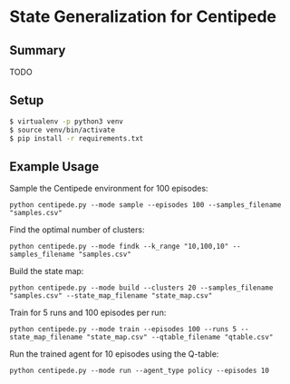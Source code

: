 # State Generalization for Centipede

## Summary

TODO

## Setup

```sh
$ virtualenv -p python3 venv
$ source venv/bin/activate
$ pip install -r requirements.txt
```

## Example Usage

Sample the Centipede environment for 100 episodes:
```
python centipede.py --mode sample --episodes 100 --samples_filename "samples.csv"
```

Find the optimal number of clusters:
```
python centipede.py --mode findk --k_range "10,100,10" --samples_filename "samples.csv"
```

Build the state map:
```
python centipede.py --mode build --clusters 20 --samples_filename "samples.csv" --state_map_filename "state_map.csv"
```

Train for 5 runs and 100 episodes per run:
```
python centipede.py --mode train --episodes 100 --runs 5 --state_map_filename "state_map.csv" --qtable_filename "qtable.csv"
```

Run the trained agent for 10 episodes using the Q-table:
```
python centipede.py --mode run --agent_type policy --episodes 10
```